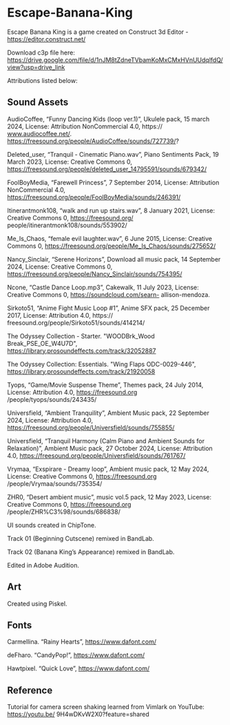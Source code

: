 # Escape-Banana-King
Escape Banana King is a game created on Construct 3d Editor - https://editor.construct.net/

Download c3p file here: https://drive.google.com/file/d/1nJM8tZdneTVbamKoMxCMxHVnUUdqlfdQ/view?usp=drive_link

Attributions listed below:

## Sound Assets
AudioCoffee, “Funny Dancing Kids (loop ver.1)”, Ukulele pack, 15 march 2024, License: Attribution NonCommercial 4.0, https:// www.audiocoffee.net/. https://freesound.org/people/AudioCoffee/sounds/727739/? 

Deleted_user, “Tranquil - Cinematic Piano.wav”, Piano Sentiments Pack, 19 March 2023, License: Creative Commons 0, https://freesound.org/people/deleted_user_14795591/sounds/679342/ 

FoolBoyMedia, “Farewell Princess”, 7 September 2014, License: Attribution NonCommercial 4.0, https://freesound.org/people/FoolBoyMedia/sounds/246391/ 

Itinerantmonk108, “walk and run up stairs.wav”, 8 January 2021, License: Creative Commons 0, https://freesound.org/ people/itinerantmonk108/sounds/553902/ 

Me_Is_Chaos, “female evil laughter.wav”, 6 June 2015, License: Creative Commons 0, https://freesound.org/people/Me_Is_Chaos/sounds/275652/ 

Nancy_Sinclair, “Serene Horizons”, Download all music pack, 14 September 2024, License: Creative Commons 0, https://freesound.org/people/Nancy_Sinclair/sounds/754395/ 

Ncone, “Castle Dance Loop.mp3”, Cakewalk, 11 July 2023, License: Creative Commons 0, https://soundcloud.com/searn- allison-mendoza. 

Sirkoto51, “Anime Fight Music Loop #1”, Anime SFX pack, 25 December 2017, License: Attribution 4.0, https:// freesound.org/people/Sirkoto51/sounds/414214/ 

The Odyssey Collection - Starter. "WOODBrk_Wood Break_PSE_OE_W4U7D", https://library.prosoundeffects.com/track/32052887 

The Odyssey Collection: Essentials. "Wing Flaps ODC-0029-446", https://library.prosoundeffects.com/track/21920058 

Tyops, “Game/Movie Suspense Theme”, Themes pack, 24 July 2014, License: Attribution 4.0, https://freesound.org /people/tyops/sounds/243435/ 

Universfield, “Ambient Tranquility”, Ambient Music pack, 22 September 2024, License: Attribution 4.0,  https://freesound.org/people/Universfield/sounds/755855/ 

Universfield, “Tranquil Harmony (Calm Piano and Ambient Sounds for Relaxation)”, Ambient Music pack, 27 October 2024, License: Attribution 4.0, https://freesound.org/people/Universfield/sounds/761767/ 

Vrymaa, “Exspirare - Dreamy loop”, Ambient music pack, 12 May 2024, License: Creative Commons 0, https://freesound.org /people/Vrymaa/sounds/735354/ 

ZHR0, “Desert ambient music”, music vol.5 pack, 12 May 2023, License: Creative Commons 0, https://freesound.org /people/ZHR%C3%98/sounds/686838/ 

UI sounds created in ChipTone.

Track 01 (Beginning Cutscene) remixed in BandLab.

Track 02 (Banana King’s Appearance) remixed in BandLab.

Edited in Adobe Audition.

## Art
Created using Piskel.

## Fonts
Carmellina. “Rainy Hearts”, https://www.dafont.com/

deFharo. “CandyPop!”, https://www.dafont.com/

Hawtpixel. “Quick Love”, https://www.dafont.com/

## Reference
Tutorial for camera screen shaking learned from Vimlark on YouTube: https://youtu.be/ 9H4wDKvW2X0?feature=shared 
